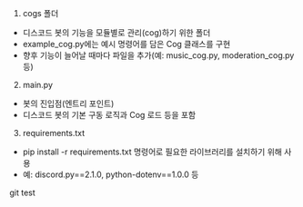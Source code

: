 1. cogs 폴더
- 디스코드 봇의 기능을 모듈별로 관리(cog)하기 위한 폴더
- example_cog.py에는 예시 명령어를 담은 Cog 클래스를 구현
- 향후 기능이 늘어날 때마다 파일을 추가(예: music_cog.py, moderation_cog.py 등)

2. main.py
- 봇의 진입점(엔트리 포인트)
- 디스코드 봇의 기본 구동 로직과 Cog 로드 등을 포함

3. requirements.txt
- pip install -r requirements.txt 명령어로 필요한 라이브러리를 설치하기 위해 사용
- 예: discord.py==2.1.0, python-dotenv==1.0.0 등


git test